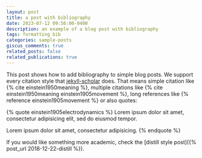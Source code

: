 ```yaml
---
layout: post
title: a post with bibliography
date: 2023-07-12 09:56:00-0400
description: an example of a blog post with bibliography
tags: formatting bib
categories: sample-posts
giscus_comments: true
related_posts: false
related_publications: true
---
```


This post shows how to add bibliography to simple blog posts. We support every
citation style that [jekyll-scholar](https://github.com/inukshuk/jekyll-scholar)
does. That means simple citation like {% cite einstein1950meaning %}, multiple
citations like {% cite einstein1950meaning einstein1905movement %}, long
references like {% reference einstein1905movement %} or also quotes:

{% quote einstein1905electrodynamics %} Lorem ipsum dolor sit amet, consectetur
adipisicing elit, sed do eiusmod tempor.

Lorem ipsum dolor sit amet, consectetur adipisicing. {% endquote %}

If you would like something more academic, check the [distill style
post]({% post_url 2018-12-22-distill %}).
